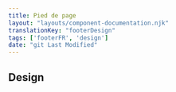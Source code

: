 ```yaml
---
title: Pied de page
layout: "layouts/component-documentation.njk"
translationKey: "footerDesign"
tags: ['footerFR', 'design']
date: "git Last Modified"
---
```


## Design